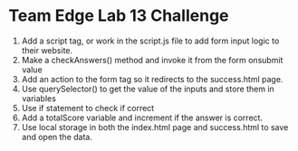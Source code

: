 Team Edge Lab 13 Challenge
=================================

1. Add a script tag, or work in the script.js file to add form input logic to their website.
2. Make a checkAnswers() method and invoke it from the form onsubmit value
3. Add an action to the form tag so it redirects to the success.html page.
4. Use querySelector() to get the value of the inputs and store them in variables
5. Use if statement to check if correct
6. Add a totalScore variable and increment if the answer is correct.
7. Use local storage in both the index.html page and success.html to save and open the data.


 
